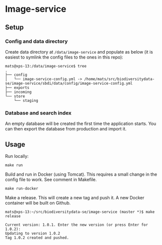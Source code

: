 # Image-service

## Setup

### Config and data directory
Create data directory at `/data/image-service` and populate as below (it is easiest to symlink the config files to the ones in this repo):
```
mats@xps-13:/data/image-service$ tree
.
├── config
│   └── image-service-config.yml -> /home/mats/src/biodiversitydata-se/image-service/sbdi/data/config/image-service-config.yml
├── exports
├── incoming
└── store
    └── staging
```

### Database and search index
An empty database will be created the first time the application starts. You can then export the database from production and import it.

## Usage
Run locally:
```
make run
```

Build and run in Docker (using Tomcat). This requires a small change in the config file to work. See comment in Makefile.
```
make run-docker
```

Make a release. This will create a new tag and push it. A new Docker container will be built on Github.
```
mats@xps-13:~/src/biodiversitydata-se/image-service (master *)$ make release

Current version: 1.0.1. Enter the new version (or press Enter for 1.0.2): 
Updating to version 1.0.2
Tag 1.0.2 created and pushed.
```
